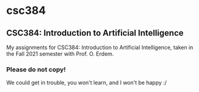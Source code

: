 # csc384

## CSC384: Introduction to Artificial Intelligence

My assignments for CSC384: Introduction to Artificial Intelligence, taken in the Fall 2021 semester with Prof. O. Erdem.

### Please do not copy! 
We could get in trouble, you won't learn, and I won't be happy :/
